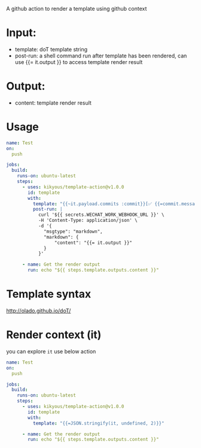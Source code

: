A github action to render a template using github context

# Input:
* template: doT template string 
* post-run: a shell command run after template has been rendered, can use {{= it.output }} to access template render result

# Output:
* content: template render result

# Usage
```yml
name: Test
on:
  push

jobs:
  build:
    runs-on: ubuntu-latest
    steps:
      - uses: kikyous/template-action@v1.0.0
        id: template
        with:
          template: "{{~it.payload.commits :commit}}[✅ {{=commit.message}}]({{=commit.url}})\n{{~}}> commiter: {{=it.payload.head_commit.author.name}}"
          post-run: |
            curl '${{ secrets.WECHAT_WORK_WEBHOOK_URL }}' \
            -H 'Content-Type: application/json' \
            -d '{
              "msgtype": "markdown",
              "markdown": {
                  "content": "{{= it.output }}"
              }
            }'

      - name: Get the render output
        run: echo "${{ steps.template.outputs.content }}"
```

# Template syntax
http://olado.github.io/doT/


# Render context (it)
you can explore `it` use below action 
```yml
name: Test
on:
  push

jobs:
  build:
    runs-on: ubuntu-latest
    steps:
      - uses: kikyous/template-action@v1.0.0
        id: template
        with:
          template: "{{=JSON.stringify(it, undefined, 2)}}"

      - name: Get the render output
        run: echo "${{ steps.template.outputs.content }}"
```
